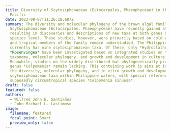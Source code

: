 ```yaml
---
title: Diversity of Scytosiphonaceae (Ectocarpales, Phaeophyceae) in the Western
  Pacific
date: 2022-08-07T11:26:18.687Z
summary: The diversity and molecular phylogeny of the brown algal family
  Scytosiphonaceae (Ectocarpales, Phaeophyceae) have recently gained attention,
  resulting in discoveries and descriptions of new taxa at both genus and
  species level. These studies, however, were primarily based on cold water taxa
  and tropical members of the family remain understudied. The Philippines
  currently has nine scytosiphonacean taxa. Of these, only *Hydroclathrus* and
  *Rosenvingea* have been investigated based on integrated studies on their
  taxonomy, molecular phylogeny, and growth and development in culture.
  Meanwhile, studies on the widely distributed but phylogenetically problematic
  genus *Colpomenia* remain lacking. This contuining work is aims at investigate
  the diversity, molecular phylogeny, and in vitro growth and development of the
  scytosiphonacean taxa within Philippine waters, with special reference to the
  supposedly circumtropical species *Colpomenia sinuosa*.
draft: false
featured: false
authors:
  - Wilfred John E. Santiañez
  - John Michael L. Lastimoso
image:
  filename: featured
  focal_point: Smart
  preview_only: false
---
```

